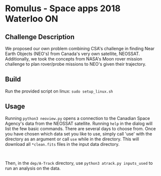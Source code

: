 # Romulus - Space apps 2018 Waterloo ON
## Challenge Description
We proposed our own problem combining CSA's challenge in finding Near Earth Objects (NEO's)
from Canada's very own satellite, NEOSSAT. Additionally, we took the concepts from
 NASA's Moon rover mission challenge to plan rover/probe missions to NEO's given their trajectory.
 
 ## Build
 
Run the provided script on linux: `sudo setup_linux.sh`

## Usage

Running `python3 neoview.py` opens a connection to the Canadian Space Agency's data from the NEOSSAT satellite. 
Running `help` in the dialog will list the few basic commands.
There are several days to choose from. Once you have chosen which data set you like to use, simply call 'use' with
the directory as an argument or call `use` while in the directory. This will download all `*clean.fits` files in the 
input data directory.

<br>

Then, in the `dep/A-Track` directory, use `python3 atrack.py inputs_used` to run an analysis on the data. 
